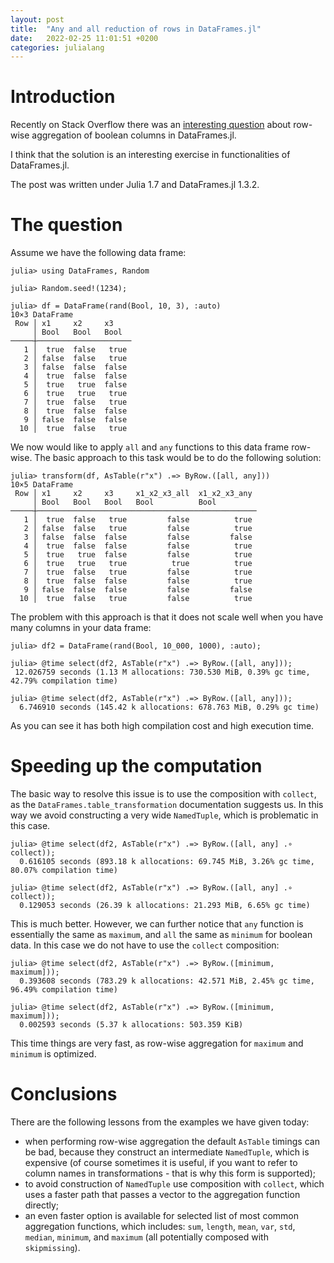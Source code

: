 ```yaml
---
layout: post
title:  "Any and all reduction of rows in DataFrames.jl"
date:   2022-02-25 11:01:51 +0200
categories: julialang
---
```


# Introduction

Recently on Stack Overflow there was an [interesting question][so] about
row-wise aggregation of boolean columns in DataFrames.jl.

I think that the solution is an interesting exercise in functionalities of
DataFrames.jl.

The post was written under Julia 1.7 and DataFrames.jl 1.3.2.

# The question

Assume we have the following data frame:

```
julia> using DataFrames, Random

julia> Random.seed!(1234);

julia> df = DataFrame(rand(Bool, 10, 3), :auto)
10×3 DataFrame
 Row │ x1     x2     x3
     │ Bool   Bool   Bool
─────┼─────────────────────
   1 │  true  false   true
   2 │ false  false   true
   3 │ false  false  false
   4 │  true  false  false
   5 │  true   true  false
   6 │  true   true   true
   7 │  true  false   true
   8 │  true  false  false
   9 │ false  false  false
  10 │  true  false   true
```

We now would like to apply `all` and `any` functions to this data frame
row-wise. The basic approach to this task would be to do the following solution:

```
julia> transform(df, AsTable(r"x") .=> ByRow.([all, any]))
10×5 DataFrame
 Row │ x1     x2     x3     x1_x2_x3_all  x1_x2_x3_any
     │ Bool   Bool   Bool   Bool          Bool
─────┼─────────────────────────────────────────────────
   1 │  true  false   true         false          true
   2 │ false  false   true         false          true
   3 │ false  false  false         false         false
   4 │  true  false  false         false          true
   5 │  true   true  false         false          true
   6 │  true   true   true          true          true
   7 │  true  false   true         false          true
   8 │  true  false  false         false          true
   9 │ false  false  false         false         false
  10 │  true  false   true         false          true
```

The problem with this approach is that it does not scale well when you have
many columns in your data frame:

```
julia> df2 = DataFrame(rand(Bool, 10_000, 1000), :auto);

julia> @time select(df2, AsTable(r"x") .=> ByRow.([all, any]));
 12.026759 seconds (1.13 M allocations: 730.530 MiB, 0.39% gc time, 42.79% compilation time)

julia> @time select(df2, AsTable(r"x") .=> ByRow.([all, any]));
  6.746910 seconds (145.42 k allocations: 678.763 MiB, 0.29% gc time)
```

As you can see it has both high compilation cost and high execution time.

# Speeding up the computation

The basic way to resolve this issue is to use the composition with `collect`, as
the `DataFrames.table_transformation` documentation suggests us. In this way we
avoid constructing a very wide `NamedTuple`, which is problematic in this
case.

```
julia> @time select(df2, AsTable(r"x") .=> ByRow.([all, any] .∘ collect));
  0.616105 seconds (893.18 k allocations: 69.745 MiB, 3.26% gc time, 80.07% compilation time)

julia> @time select(df2, AsTable(r"x") .=> ByRow.([all, any] .∘ collect));
  0.129053 seconds (26.39 k allocations: 21.293 MiB, 6.65% gc time)
```

This is much better. However, we can further notice that `any` function is
essentially the same as `maximum`, and `all` the same as `minimum` for boolean
data. In this case we do not have to use the `collect` composition:

```
julia> @time select(df2, AsTable(r"x") .=> ByRow.([minimum, maximum]));
  0.393608 seconds (783.29 k allocations: 42.571 MiB, 2.45% gc time, 96.49% compilation time)

julia> @time select(df2, AsTable(r"x") .=> ByRow.([minimum, maximum]));
  0.002593 seconds (5.37 k allocations: 503.359 KiB)
```

This time things are very fast, as row-wise aggregation for `maximum`
and `minimum` is optimized.

# Conclusions

There are the following lessons from the examples we have given today:
* when performing row-wise aggregation the default `AsTable` timings can be bad,
  because they construct an intermediate `NamedTuple`, which is expensive
  (of course sometimes it is useful, if you want to refer to column names in
  transformations - that is why this form is supported);
* to avoid construction of `NamedTuple` use composition with `collect`, which
  uses a faster path that passes a vector to the aggregation function directly;
* an even faster option is available for selected list of most common aggregation
  functions, which includes: `sum`, `length`, `mean`, `var`, `std`, `median`,
  `minimum`, and `maximum` (all potentially composed with `skipmissing`).

[so]: https://stackoverflow.com/questions/71208743/apply-any-or-all-function-row-wise-to-arbitrary-number-of-boolean-columns-in
